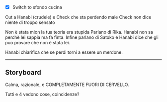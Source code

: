 
- [x] Switch to sfondo cucina


Cut a Hanabi (crudele) e Check che sta perdendo male
Check non dice niente di troppo sensato

Non è stata mion la tua teoria era stupida
Parlano di Rika. Hanabi non sa perchè lei sappia ma fa finta.
Infine parlano di Satoko e Hanabi dice che gli puo provare che non è stata lei.

Hanabi chiarifica che se perdi torni a essere un merdone.



---






## Storyboard
Calma, razionale, e COMPLETAMENTE FUORI DI CERVELLO.

Tutti e 4 vedono cose, coincidenze?